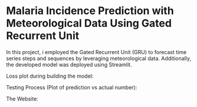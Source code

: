 # Malaria Incidence Prediction with Meteorological Data Using Gated Recurrent Unit

In this project, i employed the Gated Recurrent Unit (GRU) to forecast time series steps and sequences by leveraging meteorological data. Additionally, the developed model was deployed using Streamlit. 

Loss plot during building the model:



Testing Process (Plot of prediction vs actual number):


The Website:


